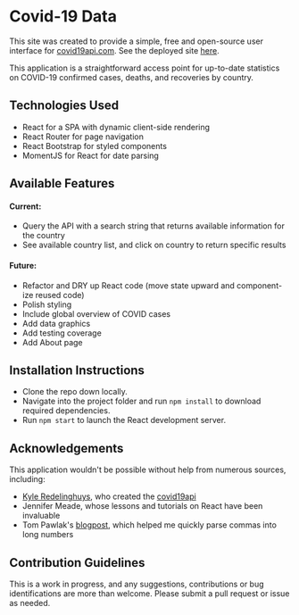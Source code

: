 # Covid-19 Data

This site was created to provide a simple, free and open-source user interface for [covid19api.com](https://covid19api.com/). See the deployed site [here](https://esin87.github.io/covid19-data/).

This application is a straightforward access point for up-to-date statistics on COVID-19 confirmed cases, deaths, and recoveries by country.

## Technologies Used

- React for a SPA with dynamic client-side rendering
- React Router for page navigation
- React Bootstrap for styled components
- MomentJS for React for date parsing

## Available Features

#### Current:

- Query the API with a search string that returns available information for the country
- See available country list, and click on country to return specific results

#### Future:

- Refactor and DRY up React code (move state upward and component-ize reused code)
- Polish styling
- Include global overview of COVID cases
- Add data graphics
- Add testing coverage
- Add About page

## Installation Instructions

- Clone the repo down locally.
- Navigate into the project folder and run `npm install` to download required dependencies.
- Run `npm start` to launch the React development server.

## Acknowledgements

This application wouldn't be possible without help from numerous sources, including:

- [Kyle Redelinghuys](https://twitter.com/ksredelinghuys), who created the [covid19api](https://covid19api.com/)
- Jennifer Meade, whose lessons and tutorials on React have been invaluable
- Tom Pawlak's [blogpost](https://blog.abelotech.com/posts/number-currency-formatting-javascript/), which helped me quickly parse commas into long numbers

## Contribution Guidelines

This is a work in progress, and any suggestions, contributions or bug identifications are more than welcome. Please submit a pull request or issue as needed.
